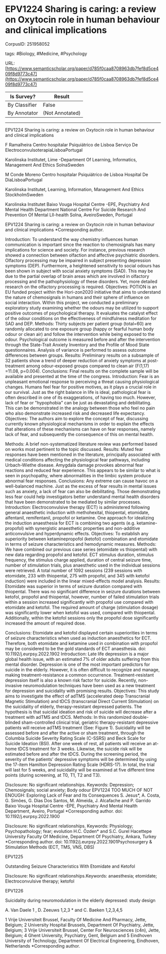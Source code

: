 # EPV1224 Sharing is caring: a review on Oxytocin role in human behaviour and clinical implications

CorpusID: 251958052
 
tags: #Biology, #Medicine, #Psychology

URL: [https://www.semanticscholar.org/paper/d785f0caa8708963db7fef8d5ce409f8d9773c47](https://www.semanticscholar.org/paper/d785f0caa8708963db7fef8d5ce409f8d9773c47)
 
| Is Survey?        | Result          |
| ----------------- | --------------- |
| By Classifier     | False |
| By Annotator      | (Not Annotated) |

---

EPV1224 Sharing is caring: a review on Oxytocin role in human behaviour and clinical implications


F Ramalheira 
Centro hospitalar Psiquiátrico de Lisboa
Serviço De ElectroconvulsoterapiaLisboaPortugal

Karolinska Institutet, Lime -Department Of Learning, Informatics, Management And Ethics
SolnaSweden

M Conde Moreno 
Centro hospitalar Psiquiátrico de Lisboa
Hospital De DiaLisboaPortugal

Karolinska Institutet, Learning, Information, Management And Ethics
StockholmSweden


Karolinska Institutet
Baixo Vouga Hospital Centre -EPE, Psychiatry And Mental Health Department
National Centre For Suicide Research And Prevention Of Mental Lll-health
Solna, AveiroSweden, Portugal

EPV1224 Sharing is caring: a review on Oxytocin role in human behaviour and clinical implications
*Corresponding author.


Introduction: To understand the way chemistry influences human communication is important since the reaction to chemosignals has many implications for science and society. For instance, previous research showed a connection between olfaction and affective psychiatric disorders. Olfactory processing may be impaired in subject presenting depression symptoms (DEP). Furthermore, a heightened sensitivity to social odours has been shown in subject with social anxiety symptoms (SAD). This may be due to the partial overlap of brain areas which are involved in olfactory processing and the pathophysiology of these disorders. Yet, more detailed research on the olfactory processing is required. Objectives: POTION is an EU funded project within the Hori-zon2020 initiative that aims to understand the nature of chemosignals in humans and their sphere of influence on social interaction. Within this project, we conducted a preliminary exploratory study examining whether the odours may be utilized to support positive outcomes of psychological therapy. It evaluates the catalyst effect of the odour conditions on the effectiveness of mindfulness meditation for SAD and DEP. Methods: Thirty subjects per patient group (total=60) are randomly allocated to one exposure group (happy or fearful human body odour or clean air) and follow the intervention while being exposed to the odour. Psychological outcome is measured before and after the intervention through the State-Trait Anxiety Inventory and the Profile of Mood State questionnaires. Analysis of variance is performed to assess outcome differences between groups. Results: Preliminary results on a subsample of 32 patients show a trend of deeper reduction of anxiety symptoms at post-treatment among odour-exposed groups compared to clean air (F(1,17) =11.08, p=0.004). Conclusions: Final results on the complete sample will be available and presented at the time of the congress. Introduction: Fear is an unpleasant emotional response to perceiving a threat causing physiological changes. Humans feel fear for positive motives, as it plays a crucial role in our survival. Just as the right balance in life is ideal, pathological fear is often described in one of its exaggerations, of having too much. However, lack of fear or "hypophobia" can be just as devastating and debilitating. This can be demonstrated in the analogy between those who feel no pain who also demonstrate increased risk and decreased life expectancy. Objectives: The authors aim to explore the concept of fear, discussing currently known physiological mechanisms in order to explain the effects that alterations of these mechanisms can have on fear responses, namely lack of fear, and subsequently the consequence of this on mental health.

Methods: A brief non-systematized literature review was performed based on works most pertinent to the topic discussed. Results: Muted fear responses have been mentioned in the literature, principally associated with medical conditions affecting the physiological fear pathways, including Urbach-Wiethe disease. Amygdala damage provokes abnormal fear reactions and reduced fear experience. This appears to be similar to what is seen in psychopathy, where abnormalities in the limbic system produce abnormal fear responses. Conclusions: Any extreme can cause havoc on a well-balanced machine. Just as the excess of fear results in mental issues such as anxiety, a lack of fear can also be debilitating. Those demonstrating less fear could help investigators better understand mental health disorders that have been demonstrated to be mediated by similar processes. Introduction: Electroconvulsive therapy (ECT) is administered following general anaesthetic induction with methohexital, thiopental, etomidate, alfentanil, remifentanil, propofol or ketamine. One approach for idealizing the induction anaesthesia for ECT is combining two agents (e.g. ketamine-propofol) with synergistic anaesthetic properties and non-additive anticonvulsive and hyperdynamic effects. Objectives: To establish any superiority between ketaminepropofol (ketofol) combination and etomidate in terms of seizure characteristics and hemodynamic measures. Methods: We have combined our previous case series (etomidate vs thiopental) with new data regarding propofol and ketofol. ECT stimulus duration, stimulus frequency, the stimulus charge applied, duration of central seizure time, number of stimulation trials, plus anaesthetic used in the individual sessions were retrieved. A total number of 1092 sessions (239 sessions with etomidate, 233 with thiopental, 275 with propofol, and 345 with ketofol induction) were included in the linear mixed-effects model analysis. Results: Etomidate was superior in terms of seizure duration compared with thiopental. There was no significant difference in seizure durations between ketofol, propofol and thiopental, however, number of failed stimulation trials within a session increased significantly with propofol use compared with etomidate and ketofol. The required amount of charge (stimulation dosage) was significantly lower when ketofol was used, compared with thiopental. Additionally, within the ketofol sessions only the propofol dose significantly increased the amount of required dose.

Conclusions: Etomidate and ketofol displayed certain superiorities in terms of seizure characteristics when used as induction anaesthetics for ECT. Therefore, both etomidate and ketamine used in combination with propofol may be considered to be the gold standards of ECT anaesthesia.  doi: 10.1192/j.eurpsy.2022.1902 Introduction: Late life depression is a major global health issue, with an estimated 7% of older adults suffering from this mental disorder. Depression is one of the most important predictors for suicide in the elderly. However, it is often difficult to recognize and manage, making treatment-resistance a common occurrence. Treatment-resistant depression itself is also a known risk factor for suicide. Recently, non-invasive neuromodulation techniques have been used as a new treatment for depression and suicidality with promising results. Objectives: This study aims to investigate the effect of adTMS (accelerated deep Transcranial Magnetic Stimulation) and tDCS (transcranial Direct Current Stimulation) on the suicidality of elderly, therapy-resistant depressed patients. The hypothesis is that suicidal ideation and risk of suicide will decrease after a treatment with adTMS and tDCS. Methods: In this randomized double-blinded sham-controlled clinical trial, geriatric therapy-resistant depressive patients will receive adTMS treatment (See: Figure 1). Suicidality will be assessed before and after the active or sham treatment, through the Columbia Suicide Severity Rating Scale (C-SSRS) and Beck Scale for Suicide Ideation (BSI). After one week of rest, all patients will receive an at-home tDCS treatment for 3 weeks. Likewise, the suicide risk will be estimated before and after the tDCS. During the screening period, the severity of the patients' depressive symptoms will be determined by using the 17-item Hamilton Depression Rating Scale (HDRS-17). In total, the trial will last for 5 weeks, and suicidality will be examined at five different time points (during screening, at T0, T1, T2 and T3).


Disclosure: No significant relationships. Keywords: Depression; Chemosignals; social anxiety; Body odour EPV1224 TOO MUCH OF NOT ENOUGH: Exploring Lack of Fear and Its Consequences S. Jesus*, A. Costa, G. Simões, G. Dias Dos Santos, M. Almeida, J. Alcafache and P. Garrido Baixo Vouga Hospital Centre -EPE, Psychiatry And Mental Health Department, Aveiro, Portugal *Corresponding author. doi: 10.1192/j.eurpsy.2022.1900


Disclosure: No significant relationships. Keywords: Physiology; Psychopathology; fear; evolution H.C. Özden* and S.C. Gurel Hacettepe University Faculty Of Medicine, Department Of Psychiatry, Ankara, Turkey *Corresponding author. doi: 10.1192/j.eurpsy.2022.1901Psychosurgery & Stimulation Methods (ECT, TMS, 
VNS, DBS) 

EPV1225 

Outstanding Seizure Characteristics With Etomidate 
and Ketofol 




Disclosure: No significant relationships.Keywords: anaesthesia; etomidate; Electroconvulsive therapy; 
ketofol 

EPV1226 

Suicidality during neuromodulation in the elderly 
depressed: study design 

A. Van Daele 1 , D. Zeeuws 1,2,3 * and C. Baeken 1,2,3,4,5 

1 Vrije Universiteit Brussel, Faculty Of Medicine And Pharmacy, Jette, 
Belgium; 2 University Hospital Brussels, Department Of Psychiatry, 
Jette, Belgium; 3 Vrije Universiteit Brussel, Center For Neurosciences 
(c4n), Jette, Belgium; 4 Ghent University, Psychiatry, Gent, Belgium and 
5 Eindhoven University of Technology, Department Of Electrical 
Engineering, Eindhoven, Netherlands 
*Corresponding author.